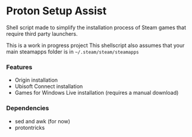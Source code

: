 # Proton Setup Assist
 Shell script made to simplify the installation process of Steam games that require third party launchers.
 
 This is a work in progress project
 This shellscript also assumes that your main steamapps folder is in `~/.steam/steam/steamapps` 
 
### Features
- Origin installation
- Ubisoft Connect installation
- Games for Windows Live installation (requires a manual download)

### Dependencies

- sed and awk (for now)
- protontricks